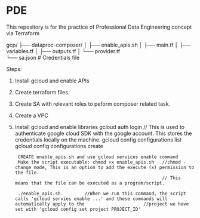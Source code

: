 # PDE
This repository is for the practice of Professional Data Engineering concept via Terraform

gcp/
├── dataproc-composer/
│   ├── enable_apis.sh
│   ├── main.tf
│   ├── variables.tf
│   ├── outputs.tf
│   └── provider.tf     
    └── sa.json       # Credentials file



Steps:
1. Install gcloud and enable APIs
2. Create terraform files.
3. Create SA with relevant roles to peform composer related task.
4. Create a VPC 










1. Install gcloud and enable libraries
        gcloud auth login    // This is used to authenticate google cloud SDK with the google account. This stores the credentials locally on the machine. 
        gcloud config configurations list
        gcloud config configurations create  


        CREATE enable_apis.sh and use gcloud services enable command
        Make the script executable: chmod +x enable_apis.sh   //chmod - change mode, This is an option to add the execute (x) permission to the file.
                                                              // This means that the file can be executed as a program/script. 

        ./enable_apis.sh         //When we run this command, the script calls 'gcloud servies enable ...' and these commands will automatically apply to the                      //project we have set with 'gcloud config set project PROJECT_ID'






